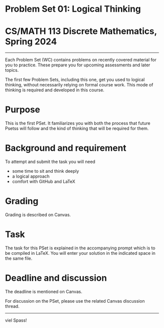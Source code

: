 # Problem Set 01: Logical Thinking
# CS/MATH 113 Discrete Mathematics, Spring 2024
***

Each Problem Set (WC) contains problems on recently covered material for you to practice. These prepare you for upcoming assessments and later topics.

The first few Problem Sets, including this one, get you used to logical thinking, without necessarily relying on formal course work. This mode of thinking is required and developed in this course.

# Purpose

This is the first PSet. It familiarizes you with both the process that future Psetss will follow and the kind of thinking that will be required for them.

# Background and requirement

To attempt and submit the task you will need
- some time to sit and think deeply
- a logical approach
- comfort with GitHub and LaTeX

# Grading

Grading is described on Canvas.

# Task

The task for this PSet is explained in the accompanying prompt which is to be compiled in LaTeX. You will enter your solution in the indicated space in the same file.

# Deadline and discussion

The deadline is mentioned on Canvas.

For discussion on the PSet, please use the related Canvas discussion thread.

---
viel Spass!
